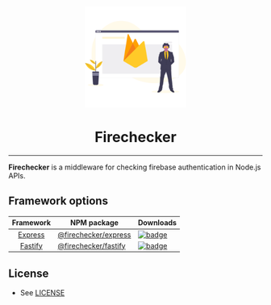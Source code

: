 <p align="center">
  <img width="200px" src="./assets/logo.png">
  <h1 align="center">Firechecker</h1>
</p>

---

**Firechecker** is a middleware for checking firebase authentication in Node.js APIs.

## Framework options

|           Framework          | NPM package                                                                | Downloads                                                                                                                                           |
|:----------------------------:|----------------------------------------------------------------------------|-----------------------------------------------------------------------------------------------------------------------------------------------------|
| [Express](/packages/express) | [@firechecker/express](https://www.npmjs.com/package/@firechecker/express) | [![badge](https://img.shields.io/npm/dw/@firechecker/express.svg?style=for-the-badge&logo=npm)](https://www.npmjs.com/package/@firechecker/express) |
| [Fastify](/packages/fastify) | [@firechecker/fastify](https://www.npmjs.com/package/@firechecker/fastify) | [![badge](https://img.shields.io/npm/dw/@firechecker/express.svg?style=for-the-badge&logo=npm)](https://www.npmjs.com/package/@firechecker/fastify) |
## License 

* See [LICENSE](/LICENSE)
